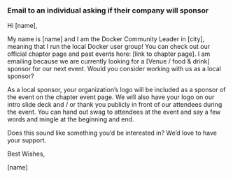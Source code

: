 ### Email to an individual asking if their company will sponsor

Hi [name],

My name is [name] and I am the Docker Community Leader in [city], meaning that I run the local Docker user group! 
You can check out our official chapter page and past events here: [link to chapter page]. I am emailing because we are currently looking for 
a  [Venue / food & drink] sponsor for our next event. Would you consider working with us as a local sponsor?

As a local sponsor, your organization’s logo will be included as a sponsor of the event on the chapter event page. We will also have your 
logo on our intro slide deck and / or thank you publicly in front of our attendees during the event. You can hand out swag to attendees at the 
event and say a few words and mingle at the beginning and end. 

Does this sound like something you’d be interested in? We’d love to have your support.

Best Wishes,

[name]
